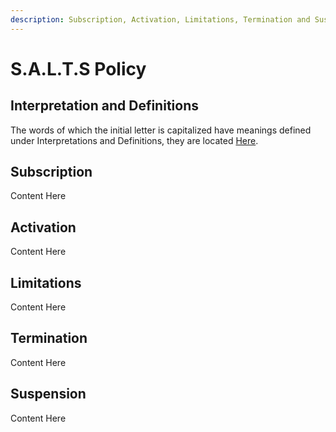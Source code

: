 ```yaml
---
description: Subscription, Activation, Limitations, Termination and Suspension Policy
---
```


# S.A.L.T.S Policy

## Interpretation and Definitions

The words of which the initial letter is capitalized have meanings defined under Interpretations and Definitions, they are located [Here](policys/interpretation-and-definitions.md).&#x20;

## Subscription

Content Here

## Activation

Content Here

## Limitations

Content Here

## Termination

Content Here

## Suspension

Content Here

